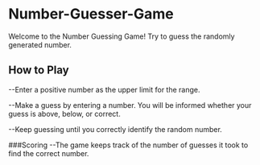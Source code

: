 # Number-Guesser-Game

Welcome to the Number Guessing Game! Try to guess the randomly generated number.

## How to Play
--Enter a positive number as the upper limit for the range.

--Make a guess by entering a number. You will be informed whether your guess is above, below, or correct.

--Keep guessing until you correctly identify the random number.

###Scoring
--The game keeps track of the number of guesses it took to find the correct number.
